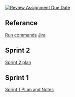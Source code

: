 [![Review Assignment Due Date](https://classroom.github.com/assets/deadline-readme-button-24ddc0f5d75046c5622901739e7c5dd533143b0c8e959d652212380cedb1ea36.svg)](https://classroom.github.com/a/ttC5_kKh)

## Referance
[Run commands](/Run_Commands)
[Jira](https://exchange-team-yvbbfmsnqyxw.atlassian.net/jira/software/projects/SCRUM/boards/1/backlog)

## Sprint 2
[Sprint 2 plan](/Sprint-2-Plan-and-Notes.md)

## Sprint 1
[Sprint 1 PLan and Notes](/Sprint-1-Plan-and-Notes.md)